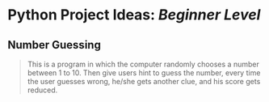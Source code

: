# **Python Project Ideas:** *Beginner Level*
## **Number Guessing**
> This is a program in which the computer randomly chooses a number between 1 to 10.
> Then give users hint to guess the number, every time the user guesses wrong, he/she gets
> another clue, and his score gets reduced.
